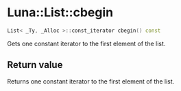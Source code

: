 # Luna::List::cbegin

```c++
List< _Ty, _Alloc >::const_iterator cbegin() const
```

Gets one constant iterator to the first element of the list. 



## Return value
Returns one constant iterator to the first element of the list. 

